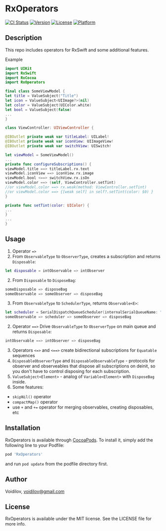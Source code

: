 # RxOperators
[![CI Status](https://img.shields.io/travis/Voidilov/RxOperators.svg?style=flat)](https://travis-ci.org/Voidilov/RxOperators)
[![Version](https://img.shields.io/cocoapods/v/RxOperators.svg?style=flat)](https://cocoapods.org/pods/RxOperators)
[![License](https://img.shields.io/cocoapods/l/RxOperators.svg?style=flat)](https://cocoapods.org/pods/RxOperators)
[![Platform](https://img.shields.io/cocoapods/p/RxOperators.svg?style=flat)](https://cocoapods.org/pods/RxOperators)

## Description

This repo includes operators for RxSwift and some additional features.

Example

```swift
import UIKit
import RxSwift
import RxCocoa
import RxOperators

final class SomeViewModel {
let title = ValueSubject("Title")
let icon = ValueSubject<UIImage?>(nil)
let color = ValueSubject(UIColor.white)
let bool = ValueSubject(false)
...
} 

class ViewController: UIViewController {

@IBOutlet private weak var titleLabel: UILabel!
@IBOutlet private weak var iconView: UIImageView!
@IBOutlet private weak var switchView: UISwitch!

let viewModel = SomeViewModel()
...
private func configureSubscriptions() {
viewModel.title ==> titleLabel.rx.text
viewModel.iconView ==> iconView.rx.image
viewModel.bool <==> switchView.rx.isOn
viewModel.color ==> (self, ViewController.setTint)
//or viewModel.color ==> rx.weak(method: ViewController.setTint)
//or viewModel.color ==> {[weak self] in self?.setTint(color: $0) }
}

private func setTint(color: UIColor) {
...
} 
...
}
```

## Usage

1. Operator `=>` 
1. From `ObservableType` to `ObserverType`, creates a subscription and returns `Disposable`:
```swift
let disposable = intObservable => intObserver
```
2. From `Disposable` to `DisposeBag`:
```swift
someDisposable => disposeBag
someObservable => someObserver => disposeBag
```
3. From `ObservableType` to `SchedulerType`, returns `Observable<E>`:
```swift
let scheduler = SerialDispatchQueueScheduler(internalSerialQueueName: "Scheduler")
someObservable => scheduler => someObserver => disposeBag
```
2. Operator `==>`
Drive `ObservableType` to `ObserverType` on main queue and returns `Disposable`:
```swift
intObservable ==> intObserver => disposeBag
```
3. Operators `<=>` and `<==>` create bidirectional subscriptions for `Equatable` sequences
4. `DisposableObserverType` and `DisposableObservableType` - protocols for observer and observeables that dispose all subscriptions on deinit, so you don't have to control disposing for each subscription.
5. `ValueSubject<Element>` - analog of `Variable<Element>` with `DisposeBag` inside.
6. Some features:
- `skipNil()` operator
- `compactMap()` operator
- use `+` and `+=` operator for merging observables, creating disposables, etc

## Installation

RxOperators is available through [CocoaPods](https://cocoapods.org). To install
it, simply add the following line to your Podfile:
```ruby
pod 'RxOperators'
```
and run `pod update` from the podfile directory first.

## Author

Voidilov, voidilov@gmail.com

## License

RxOperators is available under the MIT license. See the LICENSE file for more info.
